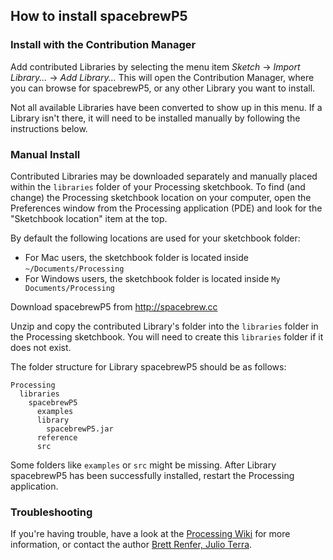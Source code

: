 ## How to install spacebrewP5

### Install with the Contribution Manager

Add contributed Libraries by selecting the menu item _Sketch_ → _Import Library..._ → _Add Library..._ This will open the Contribution Manager, where you can browse for spacebrewP5, or any other Library you want to install.

Not all available Libraries have been converted to show up in this menu. If a Library isn't there, it will need to be installed manually by following the instructions below.

### Manual Install

Contributed Libraries may be downloaded separately and manually placed within the `libraries` folder of your Processing sketchbook. To find (and change) the Processing sketchbook location on your computer, open the Preferences window from the Processing application (PDE) and look for the "Sketchbook location" item at the top.

By default the following locations are used for your sketchbook folder: 
  * For Mac users, the sketchbook folder is located inside `~/Documents/Processing` 
  * For Windows users, the sketchbook folder is located inside `My Documents/Processing`

Download spacebrewP5 from http://spacebrew.cc

Unzip and copy the contributed Library's folder into the `libraries` folder in the Processing sketchbook. You will need to create this `libraries` folder if it does not exist.

The folder structure for Library spacebrewP5 should be as follows:

```
Processing
  libraries
    spacebrewP5
      examples
      library
        spacebrewP5.jar
      reference
      src
```
             
Some folders like `examples` or `src` might be missing. After Library spacebrewP5 has been successfully installed, restart the Processing application.

### Troubleshooting

If you're having trouble, have a look at the [Processing Wiki](https://github.com/processing/processing/wiki/How-to-Install-a-Contributed-Library) for more information, or contact the author [Brett Renfer, Julio Terra](http://rockwellgroup.com/lab).
